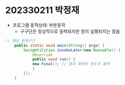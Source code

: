 <h1>202330211 박정재</h1>

* 프로그램 동작상태: 부분동작
    * 구구단은 정상적으로 출력되지만 창이 실행되지는 않음
```java
// 예상 문제구간
    public static void main(String[] args) {
        SwingUtilities.invokeLater(new Runnable() {
            @Override
            public void run() {
            new Final(); // 결과 화면의 윈도우 출력
            } 
        });
    }
```